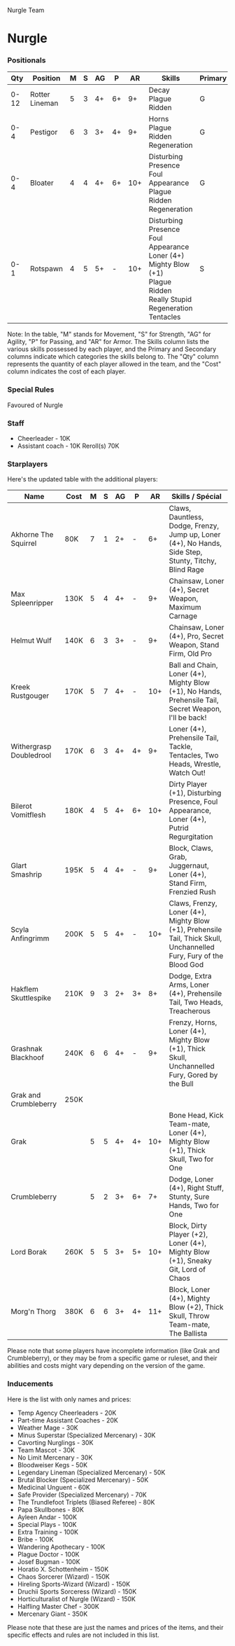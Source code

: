 ﻿
Nurgle Team

# Nurgle

### Positionals


| Qty  | Position            | M | S | AG | P  | AR | Skills                                            | Primary | Secondary | Cost |
| ---- | ------------------- | - | - | -- | -- | -- | ------------------------------------------------- | ------- | --------- | ---- |
| 0-12 | Rotter Lineman      | 5 | 3 | 4+ | 6+ | 9+ | Decay<br>Plague Ridden                            | G       | M A S     | 35K  |
| 0-4  | Pestigor            | 6 | 3 | 3+ | 4+ | 9+ | Horns<br>Plague Ridden<br>Regeneration            | G       | M S A P   | 75K  |
| 0-4  | Bloater             | 4 | 4 | 4+ | 6+ | 10+ | Disturbing Presence<br>Foul Appearance<br>Plague Ridden<br>Regeneration | G       | M S A     | 115K |
| 0-1  | Rotspawn            | 4 | 5 | 5+ | -  | 10+ | Disturbing Presence<br>Foul Appearance<br>Loner (4+)<br>Mighty Blow (+1)<br>Plague Ridden<br>Really Stupid<br>Regeneration<br>Tentacles | S       | G A M     | 140K |

Note: In the table, "M" stands for Movement, "S" for Strength, "AG" for Agility, "P" for Passing, and "AR" for Armor. The Skills column lists the various skills possessed by each player, and the Primary and Secondary columns indicate which categories the skills belong to. The "Qty" column represents the quantity of each player allowed in the team, and the "Cost" column indicates the cost of each player.
### Special Rules
Favoured of Nurgle
### Staff
* Cheerleader - 10K
* Assistant coach - 10K
Reroll(s)
70K
### Starplayers
Here's the updated table with the additional players:

| Name                          | Cost | M   | S   | AG  | P   | AR  | Skills / Spécial                           |
| ----------------------------- | ---- | --- | --- | --- | --- | --- | ------------------------------------------ |
| Akhorne The Squirrel          | 80K  | 7   | 1   | 2+  | -   | 6+  | Claws, Dauntless, Dodge, Frenzy, Jump up, Loner (4+), No Hands, Side Step, Stunty, Titchy, Blind Rage |
| Max Spleenripper              | 130K | 5   | 4   | 4+  | -   | 9+  | Chainsaw, Loner (4+), Secret Weapon, Maximum Carnage |
| Helmut Wulf                   | 140K | 6   | 3   | 3+  | -   | 9+  | Chainsaw, Loner (4+), Pro, Secret Weapon, Stand Firm, Old Pro |
| Kreek Rustgouger              | 170K | 5   | 7   | 4+  | -   | 10+ | Ball and Chain, Loner (4+), Mighty Blow (+1), No Hands, Prehensile Tail, Secret Weapon, I'll be back! |
| Withergrasp Doubledrool       | 170K | 6   | 3   | 4+  | 4+  | 9+  | Loner (4+), Prehensile Tail, Tackle, Tentacles, Two Heads, Wrestle, Watch Out! |
| Bilerot Vomitflesh            | 180K | 4   | 5   | 4+  | 6+  | 10+ | Dirty Player (+1), Disturbing Presence, Foul Appearance, Loner (4+), Putrid Regurgitation |
| Glart Smashrip                | 195K | 5   | 4   | 4+  | -   | 9+  | Block, Claws, Grab, Juggernaut, Loner (4+), Stand Firm, Frenzied Rush |
| Scyla Anfingrimm              | 200K | 5   | 5   | 4+  | -   | 10+ | Claws, Frenzy, Loner (4+), Mighty Blow (+1), Prehensile Tail, Thick Skull, Unchannelled Fury, Fury of the Blood God |
| Hakflem Skuttlespike          | 210K | 9   | 3   | 2+  | 3+  | 8+  | Dodge, Extra Arms, Loner (4+), Prehensile Tail, Two Heads, Treacherous |
| Grashnak Blackhoof            | 240K | 6   | 6   | 4+  | -   | 9+  | Frenzy, Horns, Loner (4+), Mighty Blow (+1), Thick Skull, Unchannelled Fury, Gored by the Bull |
| Grak and Crumbleberry         | 250K |      |     |     |     |     |                                        |
| Grak                          |      | 5   | 5   | 4+  | 4+  | 10+ | Bone Head, Kick Team-mate, Loner (4+), Mighty Blow (+1), Thick Skull, Two for One |
| Crumbleberry                  |      | 5   | 2   | 3+  | 6+  | 7+  | Dodge, Loner (4+), Right Stuff, Stunty, Sure Hands, Two for One |
| Lord Borak                   | 260K | 5   | 5   | 3+  | 5+  | 10+ | Block, Dirty Player (+2), Loner (4+), Mighty Blow (+1), Sneaky Git, Lord of Chaos |
| Morg'n Thorg                 | 380K | 6   | 6   | 3+  | 4+  | 11+ | Block, Loner (4+), Mighty Blow (+2), Thick Skull, Throw Team-mate, The Ballista |

Please note that some players have incomplete information (like Grak and Crumbleberry), or they may be from a specific game or ruleset, and their abilities and costs might vary depending on the version of the game.
### Inducements
Here is the list with only names and prices:

* Temp Agency Cheerleaders - 20K
* Part-time Assistant Coaches - 20K
* Weather Mage - 30K
* Minus Superstar (Specialized Mercenary) - 30K
* Cavorting Nurglings - 30K
* Team Mascot - 30K
* No Limit Mercenary - 30K
* Bloodweiser Kegs - 50K
* Legendary Lineman (Specialized Mercenary) - 50K
* Brutal Blocker (Specialized Mercenary) - 50K
* Medicinal Unguent - 60K
* Safe Provider (Specialized Mercenary) - 70K
* The Trundlefoot Triplets (Biased Referee) - 80K
* Papa Skullbones - 80K
* Ayleen Andar - 100K
* Special Plays - 100K
* Extra Training - 100K
* Bribe - 100K
* Wandering Apothecary - 100K
* Plague Doctor - 100K
* Josef Bugman - 100K
* Horatio X. Schottenheim - 150K
* Chaos Sorcerer (Wizard) - 150K
* Hireling Sports-Wizard (Wizard) - 150K
* Druchii Sports Sorceress (Wizard) - 150K
* Horticulturalist of Nurgle (Wizard) - 150K
* Halfling Master Chef - 300K
* Mercenary Giant - 350K

Please note that these are just the names and prices of the items, and their specific effects and rules are not included in this list.